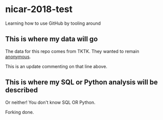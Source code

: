 # nicar-2018-test
Learning how to use GitHub by tooling around

## This is where my data will go

The data for this repo comes from TKTK. They wanted to remain [anonymous](https://github.com/taggartk).

This is an update commenting on that line above.

## This is where my SQL or Python analysis will be described

Or neither! You don't know SQL OR Python.

Forking done. 
